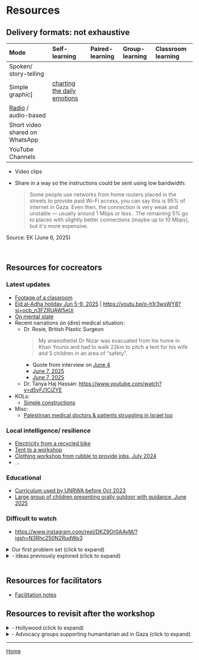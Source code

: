 # Resources

## Delivery formats: not exhaustive

| Mode | Self-learning | Paired-learning |  Group-learning | Classroom learning | 
| :-- | :-- | :-- | :-- | :-- | 
| Spoken/ story-telling | | | | |
| Simple graphic] | [charting the daily emotions](https://www.instagram.com/p/DAa9sB8yboM/?igsh=MWR2azRodzRkZGFuaA%3D%3D) |
| [Radio](https://www.instagram.com/p/DBeDfjDoZM5/) / audio-based | | | | |
| Short video shared on WhatsApp | | | |
| YouTube Channels | | | |

- Video clips
- Share in a way so the instructions could be sent using low bandwidth:

  > Some people use networks from home routers placed in the streets to provide paid Wi-Fi access, you can say this is 95% of internet in Gaza. Even then, the connection is very weak and unstable — usually around 1 Mbps or less.. The remaining 5% go to places with slightly better connections (maybe up to 10 Mbps), but it's more expensive.

Source: EK (June 6, 2025)

<br/>

## Resources for cocreators

### Latest updates

- [Footage of a classroom](https://www.youtube.com/shorts/-Brmg5Sa9QY)
- [Eid al-Adha holiday Jun 5-9, 2025](https://www.youtube.com/embed/o-h1r3wsWY8?si=trJCdc99JXRvTWwt&amp;start=8") | https://youtu.be/o-h1r3wsWY8?si=ocb_n3FZRUAW5eUi
- [On mental state](https://www.youtube.com/watch?v=LV6Jo5V_DPU)
- Recent narrations on (dire) medical situation:
  - Dr. Rosie, British Plastic Surgeon
    > My anaesthetist Dr Nizar was evacuated from his home in Khan Younis and had to walk 22km to pitch a tent for his wife and 5 children in an area of “safety”.
    - Quote from interview on [June 4](https://www.instagram.com/reel/DKfgvB1tv9w/?igsh=MWY1bTUzdXFvMmg1YQ==)
    - [June 7, 2025](https://www.youtube.com/watch?v=dyZlKwYanvo)
    - [June 7, 2025](https://www.youtube.com/watch?v=Ewx9Qkpv86I)
  - Dr. Tanya Haj Hassan: https://www.youtube.com/watch?v=d5yFJ1CjZYE
- KOLs:
  - [Simple constructions](https://www.instagram.com/reel/DKcpZy2sFwM/?igsh=dW95YXF2a3J1NDAw)
- Misc:
  - [Palestinian medical doctors & patients struggling in Israel too](https://www.youtube.com/watch?v=sDwd4cSMiTA)
 

### Local intelligence/ resilience 

- [Electricity from a recycled bike](https://www.instagram.com/reel/DKcyUJVsHUV/?igsh=MTNpbmpqOGJxa2hreg==)
- [Tent to a workshop](https://www.youtube.com/shorts/7awCpBeYRRc)
- [Clothing workshop from rubble to provide jobs, July 2024](https://www.youtube.com/watch?v=1t4vikGRcUk)
- ...

### Educational

- [Curriculum used by UNRWA before Oct 2023](https://keeplearning.unrwa.org/en/gaza/)
- [Large group of children presenting orally outdoor with guidance, June 2025](https://www.instagram.com/reel/DKdH9s9NHSr/?igsh=MW5sMDFrYXEwM2x1cg%3D%3D)

### Difficult to watch

- https://www.instagram.com/reel/DKZ9Or0AAvM/?igsh=N3Rhc250N2RudWp3






<details>
   
<summary>Our first problem set (click to expand)</summary>

### Theme 1: Medical & Survival Skills
- [What is life like in Gaza? BBC documentary in 2024](https://www.youtube.com/watch?v=WChPpImsBx0&t=24s) 
- [UNICEF's photo essays](https://www.unicef.org/sop/stories/renewed-attacks-leave-gazas-children-cascading-crises)
- Debate: [Teaching survival skills or not](survival_skills.md)

### Theme 2: Science, social, and language

- [Dr. Asmaa's 2024 article](Abusamra2024.pdf)
- Al-Mqadma et al. (October 2024). "Resilience in the Rubble – A Needs Assessment of Higher Education in The Gaza Strip" [URL](https://www.swisspeace.ch/assets/publications/Reports/241030_Report_Gaza-Higher-Education-Needs-Assessment_final.pdf)
   - Needs assessment

### Learning with trauma through play

#### On trauma
- [Some accounts of pains of funerals from a documentary of the "11 devasting days" in 2021](https://www.youtube.com/watch?v=hqeJqqJOSxk)
- ...

#### On strategies

- Ratnasari et al. "Reducing the Inner Child level of College Students via Sufistic Guidance and Counseling with Tadabbur Alam Technique" 2023 [DOI](https://doi.org/10.2991/978-2-38476-152-4_137)
   - See notes on [applicability in Gaza](prompts.md)

</details> 



<details>
   
<summary>- Ideas previously explored (click to expand)</summary>

- https://tinyurl.com/prompts4gaza
- [Islamic for Gaza?](islamic4gaza)
- [Notes and example on planning a lesson plan](lesson_gemma3)

</details> 

<br/>

## Resources for facilitators

- [Facilitation notes](facilitation_notes.md)



## Resources to revisit after the workshop

<details>
  <summary>- Hollywood (click to expand) </summary>

- [Reddit discussion in April 2025](https://www.reddit.com/r/Broadway/comments/1jrwqfo/have_any_broadway_figures_been_openly_supportive/)
- ...
</details>

<details> 

<summary>- Advocacy groups supporting humanitarian aid in Gaza (click to expand)</summary>
   

### Canada

- [Canadians for Justice and Peace in the Middle East](https://www.cjpme.org/pp_2023_12_arms)
- [Faculty for Palenstine UBC](https://www.youtube.com/@F4PUBC)
- [Survey: Canadians view Israel as apartheid, not a vibrant democracy, Part 1 of a national opinion survey of Canadians conducted August 2-10, 202](CanadianSurvey2023.pdf)
 
### Norway

- [Norwegian Refugee Council](https://www.nrc.no/news/2025/march/suspension-of-humanitarian-aid-to-gaza-will-lead-to-more-suffering)
- [Norwegian People's Aid](https://www.npaid.org/where-we-work/palestina)

### Japan

- [古澤裕介（yusuke Furusawa）](https://www.instagram.com/furusawayusuke_?igsh=MTc5Ymd1ajdzaTJlNg%3D%3D)

### Other countries

- [Right to education marathon every.org](https://www.every.org/taawon/f/right-to-education-marathon)
- Faculty from Birzeit University volunteers to teach and co-supervise graduation projects and graduate theses: [link to sign up](https://www.surveymonkey.com/r/BZU-S-GAZA)

</details> 


<hr/>

[Home](https://design4good.github.io/ccworkshops/)
